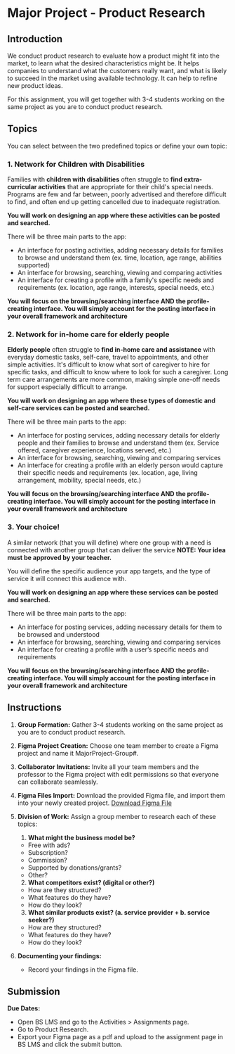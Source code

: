 # Major Project - Product Research

## Introduction

We conduct product research to evaluate how a product might fit into the market, to learn what the desired characteristics might be. It helps companies to understand what the customers really want, and what is likely to succeed in the market using available technology. It can help to refine new product ideas.

For this assignment, you will get together with 3-4 students working on the same project as you are to conduct product research.

## Topics

You can select between the two predefined topics or define your own topic:

### 1. Network for Children with Disabilities

Families with **children with disabilities** often struggle to **find extra-curricular activities** that are appropriate for their child's special needs. Programs are few and far between, poorly advertised and therefore difficult to find, and often end up getting cancelled due to inadequate registration.

**You will work on designing an app where these activities can be posted and searched.**

There will be three main parts to the app:

- An interface for posting activities, adding necessary details for families to browse and understand them (ex. time, location, age range, abilities supported)
- An interface for browsing, searching, viewing and comparing activities
- An interface for creating a profile with a family's specific needs and requirements (ex. location, age range, interests, special needs, etc.)

**You will focus on the browsing/searching interface AND the profile-creating interface. You will simply account for the posting interface in your overall framework and architecture**

### 2. Network for in-home care for elderly people

**Elderly people** often struggle to **find in-home care and assistance** with everyday domestic tasks, self-care, travel to appointments, and other simple activities. It's difficult to know what sort of caregiver to hire for specific tasks, and difficult to know where to look for such a caregiver. Long term care arrangements are more common, making simple one-off needs for support especially difficult to arrange.

**You will work on designing an app where these types of domestic and self-care services can be posted and searched.**

There will be three main parts to the app:

- An interface for posting services, adding necessary details for elderly people and their families to browse and understand them (ex. Service offered, caregiver experience, locations served, etc.)
- An interface for browsing, searching, viewing and comparing services
- An interface for creating a profile with an elderly person would capture their specific needs and requirements (ex. location, age, living arrangement, mobility, special needs, etc.)

**You will focus on the browsing/searching interface AND the profile-creating interface. You will simply account for the posting interface in your overall framework and architecture**

### 3. Your choice!

A similar network (that you will define) where one group with a need is connected with another group that can deliver the service
**NOTE: Your idea must be approved by your teacher.**

You will define the specific audience your app targets, and the type of service it will connect this audience with.

**You will work on designing an app where these services can be posted and searched.**

There will be three main parts to the app:

- An interface for posting services, adding necessary details for them to be browsed and understood
- An interface for browsing, searching, viewing and comparing services
- An interface for creating a profile with a user’s specific needs and requirements

**You will focus on the browsing/searching interface AND the profile-creating interface. You will simply account for the posting interface in your overall framework and architecture**

## Instructions

1. **Group Formation:** Gather 3-4 students working on the same project as you are to conduct product research.

2. **Figma Project Creation:** Choose one team member to create a Figma project and name it MajorProject-Group#.

3. **Collaborator Invitations:** Invite all your team members and the professor to the Figma project with edit permissions so that everyone can collaborate seamlessly.

4. **Figma Files Import:** Download the provided Figma file, and import them into your newly created project. [Download Figma File ]()

5. **Division of Work:** Assign a group member to research each of these topics:
   1. **What might the business model be?**
   - Free with ads?
   - Subscription?
   - Commission?
   - Supported by donations/grants?
   - Other?
   2. **What competitors exist? (digital or other?)**
   - How are they structured?
   - What features do they have?
   - How do they look?
   3. **What similar products exist? (a. service provider + b. service seeker?)**
   - How are they structured?
   - What features do they have?
   - How do they look?
6. **Documenting your findings:**
   - Record your findings in the Figma file.

## Submission

**Due Dates:**

<Badge text="Both Sections: Thursday October 5th @11:59pm" />

- Open BS LMS and go to the Activities > Assignments page.
- Go to Product Research.
- Export your Figma page as a pdf and upload to the assignment page in BS LMS and click the submit button.
